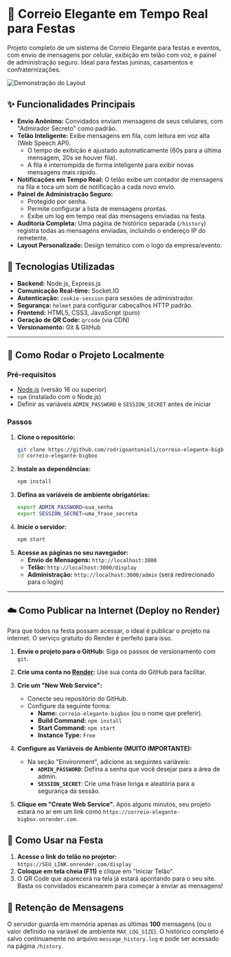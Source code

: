 # 💌 Correio Elegante em Tempo Real para Festas

Projeto completo de um sistema de Correio Elegante para festas e eventos, com envio de mensagens por celular, exibição em telão com voz, e painel de administração seguro. Ideal para festas juninas, casamentos e confraternizações.

![Demonstração do Layout](https://i.imgur.com/L8u0a8V.png)

## ✨ Funcionalidades Principais

- **Envio Anônimo:** Convidados enviam mensagens de seus celulares, com "Admirador Secreto" como padrão.
- **Telão Inteligente:** Exibe mensagens em fila, com leitura em voz alta (Web Speech API).
  - O tempo de exibição é ajustado automaticamente (60s para a última mensagem, 20s se houver fila).
  - A fila é interrompida de forma inteligente para exibir novas mensagens mais rápido.
- **Notificações em Tempo Real:** O telão exibe um contador de mensagens na fila e toca um som de notificação a cada novo envio.
- **Painel de Administração Seguro:**
  - Protegido por senha.
  - Permite configurar a lista de mensagens prontas.
  - Exibe um log em tempo real das mensagens enviadas na festa.
- **Auditoria Completa:** Uma página de histórico separada (`/history`) registra todas as mensagens enviadas, incluindo o endereço IP do remetente.
- **Layout Personalizado:** Design temático com o logo da empresa/evento.

## 🚀 Tecnologias Utilizadas

- **Backend:** Node.js, Express.js
- **Comunicação Real-time:** Socket.IO
- **Autenticação:** `cookie-session` para sessões de administrador.
- **Segurança:** `helmet` para configurar cabeçalhos HTTP padrão.
- **Frontend:** HTML5, CSS3, JavaScript (puro)
- **Geração de QR Code:** `qrcode` (via CDN)
- **Versionamento:** Git & GitHub

---

## 🏁 Como Rodar o Projeto Localmente

### Pré-requisitos
- [Node.js](https://nodejs.org/) (versão 16 ou superior)
- `npm` (instalado com o Node.js)
- Definir as variáveis `ADMIN_PASSWORD` e `SESSION_SECRET` antes de iniciar

### Passos
1. **Clone o repositório:**
   ```bash
   git clone https://github.com/rodrigoantonioli/correio-elegante-bigbox.git
   cd correio-elegante-bigbox
   ```
2. **Instale as dependências:**
   ```bash
   npm install
   ```
3. **Defina as variáveis de ambiente obrigatórias:**
   ```bash
   export ADMIN_PASSWORD=sua_senha
   export SESSION_SECRET=uma_frase_secreta
   ```
4. **Inicie o servidor:**
   ```bash
   npm start
   ```
5. **Acesse as páginas no seu navegador:**
   - **Envio de Mensagens:** `http://localhost:3000`
   - **Telão:** `http://localhost:3000/display`
   - **Administração:** `http://localhost:3000/admin` (será redirecionado para o login)

---

## ☁️ Como Publicar na Internet (Deploy no Render)

Para que todos na festa possam acessar, o ideal é publicar o projeto na internet. O serviço gratuito do Render é perfeito para isso.

1. **Envie o projeto para o GitHub:** Siga os passos de versionamento com `git`.

2. **Crie uma conta no [Render](https://render.com):** Use sua conta do GitHub para facilitar.

3. **Crie um "New Web Service":**
   - Conecte seu repositório do GitHub.
   - Configure da seguinte forma:
     - **Name:** `correio-elegante-bigbox` (ou o nome que preferir).
     - **Build Command:** `npm install`
     - **Start Command:** `npm start`
     - **Instance Type:** `Free`

4. **Configure as Variáveis de Ambiente (MUITO IMPORTANTE):**
   - Na seção "Environment", adicione as seguintes variáveis:
     - **`ADMIN_PASSWORD`**: Defina a senha que você desejar para a área de admin.
     - **`SESSION_SECRET`**: Crie uma frase longa e aleatória para a segurança da sessão.

5. **Clique em "Create Web Service".** Após alguns minutos, seu projeto estará no ar em um link como `https://correio-elegante-bigbox.onrender.com`.

## 🎉 Como Usar na Festa

1. **Acesse o link do telão no projetor:** `https://SEU_LINK.onrender.com/display`
2. **Coloque em tela cheia (F11)** e clique em "Iniciar Telão".
3. O QR Code que aparecerá na tela já estará apontando para o seu site. Basta os convidados escanearem para começar a enviar as mensagens!

## 📜 Retenção de Mensagens

O servidor guarda em memória apenas as últimas **100** mensagens (ou o valor definido na variável de ambiente `MAX_LOG_SIZE`).
O histórico completo é salvo continuamente no arquivo `message_history.log` e pode ser acessado na página `/history`.
